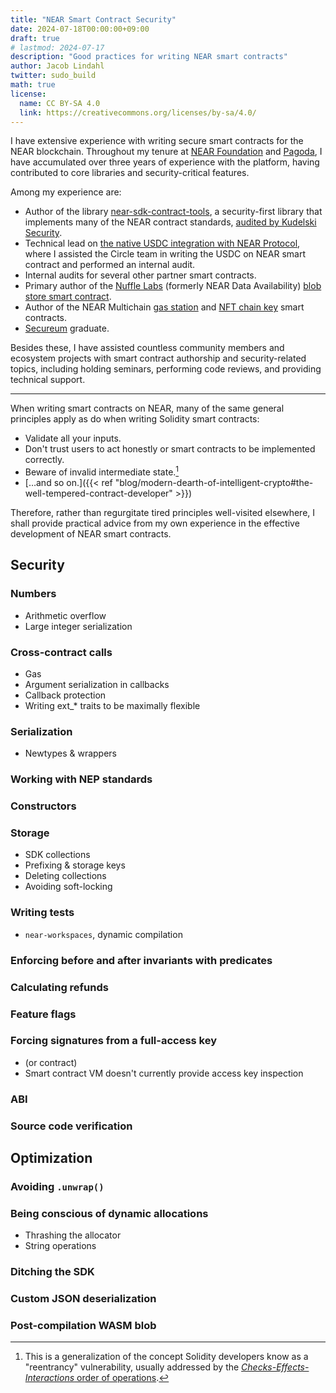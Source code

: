 ```yaml
---
title: "NEAR Smart Contract Security"
date: 2024-07-18T00:00:00+09:00
draft: true
# lastmod: 2024-07-17
description: "Good practices for writing NEAR smart contracts"
author: Jacob Lindahl
twitter: sudo_build
math: true
license:
  name: CC BY-SA 4.0
  link: https://creativecommons.org/licenses/by-sa/4.0/
---
```


I have extensive experience with writing secure smart contracts for the NEAR blockchain. Throughout my tenure at [NEAR Foundation](https://near.foundation/) and [Pagoda](https://www.pagoda.co/), I have accumulated over three years of experience with the platform, having contributed to core libraries and security-critical features.

Among my experience are:

- Author of the library [near-sdk-contract-tools](https://github.com/near/near-sdk-contract-tools), a security-first library that implements many of the NEAR contract standards, [audited by Kudelski Security](https://github.com/near/near-sdk-contract-tools/blob/develop/documents/NEAR%20Contract%20Tools%20-%20Final%20-%2005.05.2023.pdf).
- Technical lead on [the native USDC integration with NEAR Protocol](https://near.org/blog/usdc-launches-natively-on-the-near-protocol), where I assisted the Circle team in writing the USDC on NEAR smart contract and performed an internal audit.
- Internal audits for several other partner smart contracts.
- Primary author of the [Nuffle Labs](https://nuff.tech/) (formerly NEAR Data Availability) [blob store smart contract](https://github.com/Nuffle-Labs/data-availability/tree/main/contracts/blob-store).
- Author of the NEAR Multichain [gas station](https://github.com/near/multichain-gas-station-contract/tree/master/gas_station) and [NFT chain key](https://github.com/near/multichain-gas-station-contract/tree/master/nft_key) smart contracts.
- [Secureum](https://www.secureum.xyz/) graduate.

Besides these, I have assisted countless community members and ecosystem projects with smart contract authorship and security-related topics, including holding seminars, performing code reviews, and providing technical support.

---

When writing smart contracts on NEAR, many of the same general principles apply as do when writing Solidity smart contracts:

- Validate all your inputs.
- Don't trust users to act honestly or smart contracts to be implemented correctly.
- Beware of invalid intermediate state.[^cei]
- [&hellip;and so on.]({{< ref "blog/modern-dearth-of-intelligent-crypto#the-well-tempered-contract-developer" >}})

[^cei]: This is a generalization of the concept Solidity developers know as a "reentrancy" vulnerability, usually addressed by the [_Checks-Effects-Interactions_ order of operations](https://docs.soliditylang.org/en/latest/security-considerations.html#reentrancy).

Therefore, rather than regurgitate tired principles well-visited elsewhere, I shall provide practical advice from my own experience in the effective development of NEAR smart contracts.

## Security

### Numbers

- Arithmetic overflow
- Large integer serialization

### Cross-contract calls

- Gas
- Argument serialization in callbacks
- Callback protection
- Writing ext_\* traits to be maximally flexible

### Serialization

- Newtypes & wrappers

### Working with NEP standards

### Constructors

### Storage

- SDK collections
- Prefixing & storage keys
- Deleting collections
- Avoiding soft-locking

### Writing tests

- `near-workspaces`, dynamic compilation

### Enforcing before and after invariants with predicates

### Calculating refunds

### Feature flags

### Forcing signatures from a full-access key

- (or contract)
- Smart contract VM doesn't currently provide access key inspection

### ABI

### Source code verification

## Optimization

### Avoiding `.unwrap()`

### Being conscious of dynamic allocations

- Thrashing the allocator
- String operations

### Ditching the SDK

### Custom JSON deserialization

### Post-compilation WASM blob
